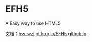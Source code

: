# EFH5
A Easy way to use HTML5

文档：[hw-wzj.github.io/EFH5.github.io](https://hw-wzj.github.io/EFH5.github.io/)
